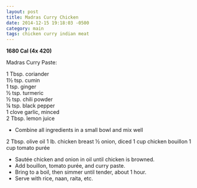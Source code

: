 ```yaml
---
layout: post
title: Madras Curry Chicken
date: 2014-12-15 19:18:03 -0500
category: main
tags: chicken curry indian meat
---
```

<strong>1680 Cal (4x 420)</strong>
  
Madras Curry Paste:  
  
1 Tbsp. coriander  
1½ tsp. cumin  
1 tsp. ginger  
½ tsp. turmeric  
½ tsp. chili powder  
¼ tsp. black pepper  
1 clove garlic, minced  
2 Tbsp. lemon juice  
<ul>
	<li>Combine all ingredients in a small bowl and mix well</li>
</ul>
2 Tbsp. olive oil  
1 lb. chicken breast  
½ onion, diced  
1 cup chicken bouillon  
1 cup tomato purée  
<ul>
	<li>Sautée chicken and onion in oil until chicken is browned.</li>
	<li>Add bouillon, tomato purée, and curry paste.</li>
	<li>Bring to a boil, then simmer until tender, about 1 hour.</li>
	<li>Serve with rice, naan, raita, etc.</li>
</ul>
